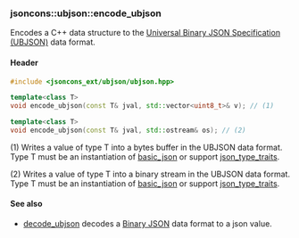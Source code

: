 ### jsoncons::ubjson::encode_ubjson

Encodes a C++ data structure to the [Universal Binary JSON Specification (UBJSON)](http://ubjsonspec.org/) data format.

#### Header
```c++
#include <jsoncons_ext/ubjson/ubjson.hpp>

template<class T>
void encode_ubjson(const T& jval, std::vector<uint8_t>& v); // (1)

template<class T>
void encode_ubjson(const T& jval, std::ostream& os); // (2)
```

(1) Writes a value of type T into a bytes buffer in the UBJSON data format. Type T must be an instantiation of [basic_json](../basic_json.md) 
or support [json_type_traits](../json_type_traits.md). 

(2) Writes a value of type T into a binary stream in the UBJSON data format. Type T must be an instantiation of [basic_json](../basic_json.md) 
or support [json_type_traits](../json_type_traits.md). 

#### See also

- [decode_ubjson](decode_ubjson) decodes a [Binary JSON](http://ubjsonspec.org/) data format to a json value.

